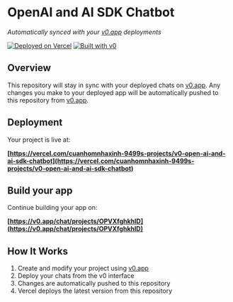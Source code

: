# OpenAI and AI SDK Chatbot

*Automatically synced with your [v0.app](https://v0.app) deployments*

[![Deployed on Vercel](https://img.shields.io/badge/Deployed%20on-Vercel-black?style=for-the-badge&logo=vercel)](https://vercel.com/cuanhomnhaxinh-9499s-projects/v0-open-ai-and-ai-sdk-chatbot)
[![Built with v0](https://img.shields.io/badge/Built%20with-v0.app-black?style=for-the-badge)](https://v0.app/chat/projects/OPVXfghkhlD)

## Overview

This repository will stay in sync with your deployed chats on [v0.app](https://v0.app).
Any changes you make to your deployed app will be automatically pushed to this repository from [v0.app](https://v0.app).

## Deployment

Your project is live at:

**[https://vercel.com/cuanhomnhaxinh-9499s-projects/v0-open-ai-and-ai-sdk-chatbot](https://vercel.com/cuanhomnhaxinh-9499s-projects/v0-open-ai-and-ai-sdk-chatbot)**

## Build your app

Continue building your app on:

**[https://v0.app/chat/projects/OPVXfghkhlD](https://v0.app/chat/projects/OPVXfghkhlD)**

## How It Works

1. Create and modify your project using [v0.app](https://v0.app)
2. Deploy your chats from the v0 interface
3. Changes are automatically pushed to this repository
4. Vercel deploys the latest version from this repository